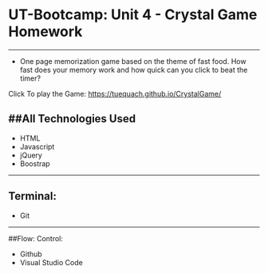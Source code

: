 # UT-Bootcamp: Unit 4 - Crystal Game Homework
---------------------------------------
- One page memorization game based on the theme of fast food. How fast does your memory work and how quick can you click to beat the timer?

Click To play the Game: https://tuequach.github.io/CrystalGame/

##All Technologies Used
--------------------------------------------------------
- HTML 
- Javascript
- jQuery
- Boostrap
---------------------------------------
## Terminal:
- Git
---------------------------------------------
##Flow: Control: 
- Github
- Visual Studio Code

